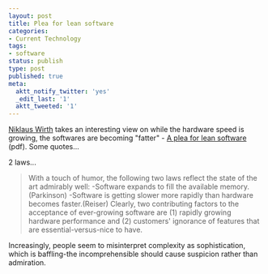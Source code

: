 ```yaml
---
layout: post
title: Plea for lean software
categories:
- Current Technology
tags:
- software
status: publish
type: post
published: true
meta:
  aktt_notify_twitter: 'yes'
  _edit_last: '1'
  aktt_tweeted: '1'
---
```

[Niklaus Wirth](http://en.wikipedia.org/wiki/Niklaus_Wirth) takes an interesting view on while the hardware speed is growing, the softwares are becoming "fatter" - [A plea for lean software](http://d.linux-bg.org/download/docs/wirth.pdf) (pdf). Some quotes...  2 laws... > With a touch of humor, the following two laws reflect the state of the art admirably well: -Software expands to fill the available memory. (Parkinson) -Software is getting slower more rapidly than hardware becomes faster.(Reiser)
Clearly, two contributing factors to the acceptance of ever-growing software are (1) rapidly growing hardware performance and (2) customers' ignorance of features that are essential-versus-nice to have.  Increasingly, people seem to misinterpret complexity as sophistication, which is baffling-the incomprehensible should cause suspicion rather than admiration.
